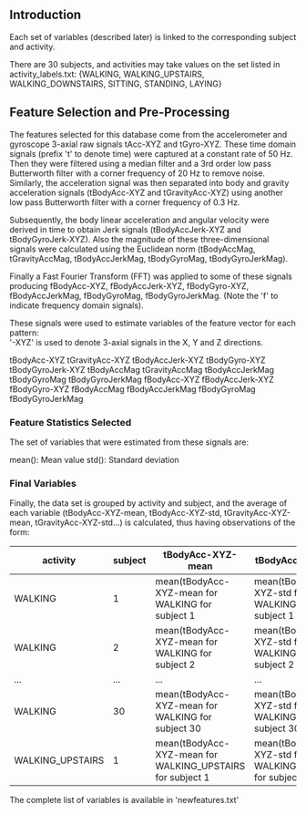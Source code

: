 ## Introduction

Each set of variables (described later) is linked to the
corresponding subject and activity.

There are 30 subjects, and activities may take values on the set listed in
activity_labels.txt:
{WALKING, WALKING_UPSTAIRS, WALKING_DOWNSTAIRS, SITTING, STANDING, LAYING}

## Feature Selection and Pre-Processing

The features selected for this database come from the accelerometer and gyroscope 3-axial raw signals tAcc-XYZ and tGyro-XYZ. These time domain signals (prefix 't' to denote time) were captured at a constant rate of 50 Hz. Then they were filtered using a median filter and a 3rd order low pass Butterworth filter with a corner frequency of 20 Hz to remove noise. Similarly, the acceleration signal was then separated into body and gravity acceleration signals (tBodyAcc-XYZ and tGravityAcc-XYZ) using another low pass Butterworth filter with a corner frequency of 0.3 Hz.

Subsequently, the body linear acceleration and angular velocity were derived in time to obtain Jerk signals (tBodyAccJerk-XYZ and tBodyGyroJerk-XYZ). Also the magnitude of these three-dimensional signals were calculated using the Euclidean norm (tBodyAccMag, tGravityAccMag, tBodyAccJerkMag, tBodyGyroMag, tBodyGyroJerkMag).

Finally a Fast Fourier Transform (FFT) was applied to some of these signals producing fBodyAcc-XYZ, fBodyAccJerk-XYZ, fBodyGyro-XYZ, fBodyAccJerkMag, fBodyGyroMag, fBodyGyroJerkMag. (Note the 'f' to indicate frequency domain signals).

These signals were used to estimate variables of the feature vector for each pattern:  
'-XYZ' is used to denote 3-axial signals in the X, Y and Z directions.

tBodyAcc-XYZ
tGravityAcc-XYZ
tBodyAccJerk-XYZ
tBodyGyro-XYZ
tBodyGyroJerk-XYZ
tBodyAccMag
tGravityAccMag
tBodyAccJerkMag
tBodyGyroMag
tBodyGyroJerkMag
fBodyAcc-XYZ
fBodyAccJerk-XYZ
fBodyGyro-XYZ
fBodyAccMag
fBodyAccJerkMag
fBodyGyroMag
fBodyGyroJerkMag

### Feature Statistics Selected

The set of variables that were estimated from these signals are:

mean(): Mean value
std(): Standard deviation

### Final Variables

Finally, the data set is grouped by activity and subject, and the average of
each variable (tBodyAcc-XYZ-mean, tBodyAcc-XYZ-std, tGravityAcc-XYZ-mean,
tGravityAcc-XYZ-std...) is calculated, thus having observations of the form:


activity | subject | tBodyAcc-XYZ-mean | tBodyAcc-XYZ-std  | ....
---------|---------|-------------------|-------------------|-----
WALKING | 1 | mean(tBodyAcc-XYZ-mean for WALKING for subject 1 | mean(tBodyAcc-XYZ-std for WALKING for subject 1 | ...
WALKING | 2 | mean(tBodyAcc-XYZ-mean for WALKING for subject 2 | mean(tBodyAcc-XYZ-std for WALKING for subject 2 | ...  
 ...    | ... | ... | ... | ...  
WALKING | 30 | mean(tBodyAcc-XYZ-mean for WALKING for subject 30 | mean(tBodyAcc-XYZ-std for WALKING for subject 30 | ...  
WALKING_UPSTAIRS |1 | mean(tBodyAcc-XYZ-mean for WALKING_UPSTAIRS for subject 1 | mean(tBodyAcc-XYZ-std for WALKING_UPSTAIRS for subject 1 | ...

The complete list of variables is available in 'newfeatures.txt'

